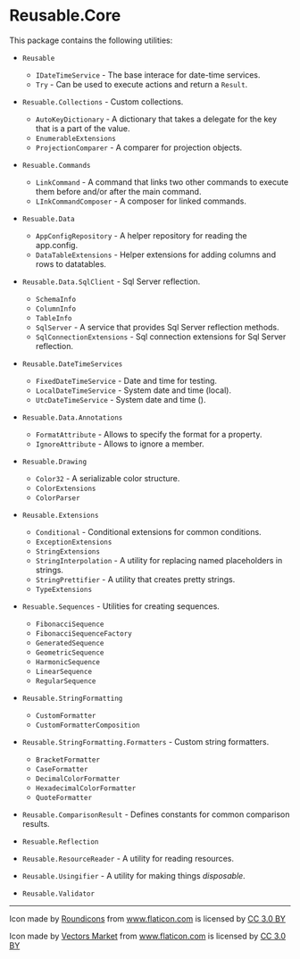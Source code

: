 # Reusable.Core

This package contains the following utilities:

  - `Reusable`
    - `IDateTimeService` - The base interace for date-time services.
    - `Try` - Can be used to execute actions and return a `Result`.
  - `Resuable.Collections` - Custom collections.
    - `AutoKeyDictionary` - A dictionary that takes a delegate for the key that is a part of the value.
    - `EnumerableExtensions`
    - `ProjectionComparer` - A comparer for projection objects.
  - `Resuable.Commands`
    - `LinkCommand` - A command that links two other commands to execute them before and/or after the main command.
    - `LInkCommandComposer` - A composer for linked commands.
  - `Resuable.Data`
    - `AppConfigRepository` - A helper repository for reading the app.config.
    - `DataTableExtensions` - Helper extensions for adding columns and rows to datatables.
  - `Reusable.Data.SqlClient` - Sql Server reflection.
    - `SchemaInfo`
    - `ColumnInfo`
    - `TableInfo`
    - `SqlServer` - A service that provides Sql Server reflection methods.
    - `SqlConnectionExtensions` - Sql connection extensions for Sql Server reflection.

  - `Reusable.DateTimeServices`
    - `FixedDateTimeService` - Date and time for testing.
    - `LocalDateTimeService` - System date and time (local).
    - `UtcDateTimeService` - System date and time ().    
  
  - `Resuable.Data.Annotations`
    - `FormatAttribute` - Allows to specify the format for a property.
    - `IgnoreAttribute` - Allows to ignore a member.
  - `Resuable.Drawing`
    - `Color32` - A serializable color structure.
    - `ColorExtensions`
    - `ColorParser`
  - `Reusable.Extensions`
    - `Conditional` - Conditional extensions for common conditions.
    - `ExceptionExtensions`
    - `StringExtensions`
    - `StringInterpolation` - A utility for replacing named placeholders in strings.
    - `StringPrettifier` - A utility that creates pretty strings.
    - `TypeExtensions`
  - `Resuable.Sequences`  - Utilities for creating sequences.
    - `FibonacciSequence`
    - `FibonacciSequenceFactory`
    - `GeneratedSequence`  
    - `GeometricSequence`
    - `HarmonicSequence`
    - `LinearSequence`
    - `RegularSequence`
  - `Reusable.StringFormatting`
    - `CustomFormatter`
    - `CustomFormatterComposition`
  - `Reusable.StringFormatting.Formatters` - Custom string formatters.
    - `BracketFormatter`
    - `CaseFormatter`
    - `DecimalColorFormatter`
    - `HexadecimalColorFormatter`
    - `QuoteFormatter`
  - `Reusable.ComparisonResult` - Defines constants for common comparison results.
  - `Resuable.Reflection`
  - `Reusable.ResourceReader` - A utility for reading resources.
  - `Reusable.Usingifier` - A utility for making things _disposable_.
  - `Reusable.Validator`

---

Icon made by [Roundicons](http://www.flaticon.com/authors/roundicons) from www.flaticon.com is licensed by <a href="http://creativecommons.org/licenses/by/3.0/" title="Creative Commons BY 3.0" target="_blank">CC 3.0 BY</a></div>

Icon made by [Vectors Market](http://www.flaticon.com/authors/vectors-market) from www.flaticon.com is licensed by <a href="http://creativecommons.org/licenses/by/3.0/" title="Creative Commons BY 3.0" target="_blank">CC 3.0 BY</a></div>

